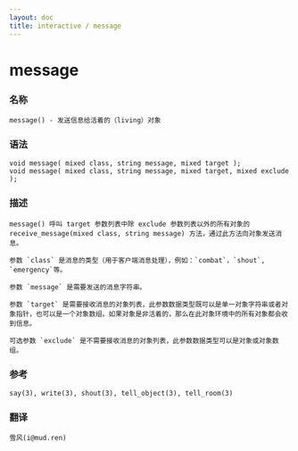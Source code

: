 ```yaml
---
layout: doc
title: interactive / message
---
```

# message

### 名称

    message() - 发送信息给活着的（living）对象

### 语法

    void message( mixed class, string message, mixed target );
    void message( mixed class, string message, mixed target, mixed exclude );

### 描述

    message() 呼叫 target 参数列表中除 exclude 参数列表以外的所有对象的 receive_message(mixed class, string message) 方法，通过此方法向对象发送消息。

    参数 `class` 是消息的类型（用于客户端消息处理），例如：`combat`，`shout`, `emergency`等。

    参数 `message` 是需要发送的消息字符串。

    参数 `target` 是需要接收消息的对象列表，此参数数据类型既可以是单一对象字符串或者对象指针，也可以是一个对象数组。如果对象是非活着的，那么在此对象环境中的所有对象都会收到信息。

    可选参数 `exclude` 是不需要接收消息的对象列表，此参数数据类型可以是对象或对象数组。

### 参考

    say(3), write(3), shout(3), tell_object(3), tell_room(3)

### 翻译

    雪风(i@mud.ren)
